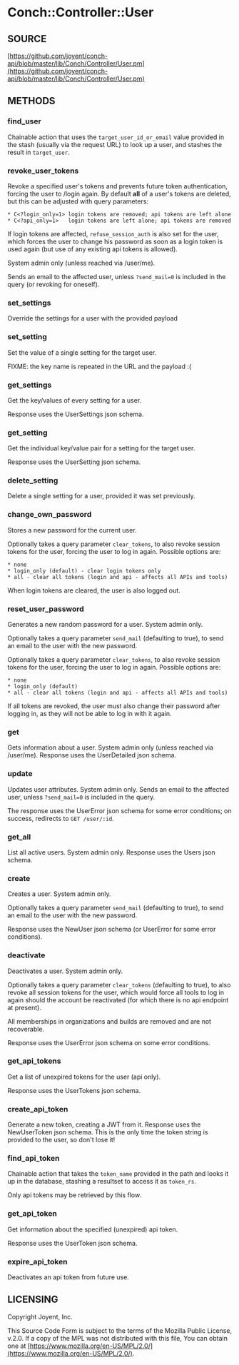 # Conch::Controller::User

## SOURCE

[https://github.com/joyent/conch-api/blob/master/lib/Conch/Controller/User.pm](https://github.com/joyent/conch-api/blob/master/lib/Conch/Controller/User.pm)

## METHODS

### find\_user

Chainable action that uses the `target_user_id_or_email` value provided in the stash (usually
via the request URL) to look up a user, and stashes the result in `target_user`.

### revoke\_user\_tokens

Revoke a specified user's tokens and prevents future token authentication,
forcing the user to /login again. By default **all** of a user's tokens are deleted,
but this can be adjusted with query parameters:

```
* C<?login_only=1> login tokens are removed; api tokens are left alone
* C<?api_only=1>   login tokens are left alone; api tokens are removed
```

If login tokens are affected, `refuse_session_auth` is also set for the user, which forces the
user to change his password as soon as a login token is used again (but use of any existing api
tokens is allowed).

System admin only (unless reached via /user/me).

Sends an email to the affected user, unless `?send_mail=0` is included in the query (or
revoking for oneself).

### set\_settings

Override the settings for a user with the provided payload

### set\_setting

Set the value of a single setting for the target user.

FIXME: the key name is repeated in the URL and the payload :(

### get\_settings

Get the key/values of every setting for a user.

Response uses the UserSettings json schema.

### get\_setting

Get the individual key/value pair for a setting for the target user.

Response uses the UserSetting json schema.

### delete\_setting

Delete a single setting for a user, provided it was set previously.

### change\_own\_password

Stores a new password for the current user.

Optionally takes a query parameter `clear_tokens`, to also revoke session tokens for the user,
forcing the user to log in again. Possible options are:

```
* none
* login_only (default) - clear login tokens only
* all - clear all tokens (login and api - affects all APIs and tools)
```

When login tokens are cleared, the user is also logged out.

### reset\_user\_password

Generates a new random password for a user. System admin only.

Optionally takes a query parameter `send_mail` (defaulting to true), to send an
email to the user with the new password.

Optionally takes a query parameter `clear_tokens`, to also revoke session tokens for the user,
forcing the user to log in again. Possible options are:

```
* none
* login_only (default)
* all - clear all tokens (login and api - affects all APIs and tools)
```

If all tokens are revoked, the user must also change their password after logging in, as they
will not be able to log in with it again.

### get

Gets information about a user. System admin only (unless reached via /user/me).
Response uses the UserDetailed json schema.

### update

Updates user attributes. System admin only.
Sends an email to the affected user, unless `?send_mail=0` is included in the query.

The response uses the UserError json schema for some error conditions; on success, redirects to
`GET /user/:id`.

### get\_all

List all active users. System admin only.
Response uses the Users json schema.

### create

Creates a user. System admin only.

Optionally takes a query parameter `send_mail` (defaulting to true), to send an
email to the user with the new password.

Response uses the NewUser json schema (or UserError for some error conditions).

### deactivate

Deactivates a user. System admin only.

Optionally takes a query parameter `clear_tokens` (defaulting to true), to also revoke all
session tokens for the user, which would force all tools to log in again should the account be
reactivated (for which there is no api endpoint at present).

All memberships in organizations and builds are removed and are not recoverable.

Response uses the UserError json schema on some error conditions.

### get\_api\_tokens

Get a list of unexpired tokens for the user (api only).

Response uses the UserTokens json schema.

### create\_api\_token

Generate a new token, creating a JWT from it. Response uses the NewUserToken json schema.
This is the only time the token string is provided to the user, so don't lose it!

### find\_api\_token

Chainable action that takes the `token_name` provided in the path and looks it up in the
database, stashing a resultset to access it as `token_rs`.

Only api tokens may be retrieved by this flow.

### get\_api\_token

Get information about the specified (unexpired) api token.

Response uses the UserToken json schema.

### expire\_api\_token

Deactivates an api token from future use.

## LICENSING

Copyright Joyent, Inc.

This Source Code Form is subject to the terms of the Mozilla Public License,
v.2.0. If a copy of the MPL was not distributed with this file, You can obtain
one at [https://www.mozilla.org/en-US/MPL/2.0/](https://www.mozilla.org/en-US/MPL/2.0/).
